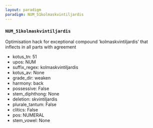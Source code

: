```yaml
---
layout: paradigm
paradigm: NUM_51kolmaskvintiljardis
---
```

### ` NUM_51kolmaskvintiljardis `

Optimisation hack for exceptional compound ’kolmaskvintiljardis’ that inflects in all parts with agreement
* kotus_tn: 51
* upos: NUM
* suffix_regex: kolmaskvintiljardis
* kotus_av: None
* grade_dir: weaken
* harmony: back
* possessive: False
* stem_diphthong: None
* deletion: skvintiljardis
* plurale_tantum: False
* clitics: False
* pos: NUMERAL
* stem_vowel: None
